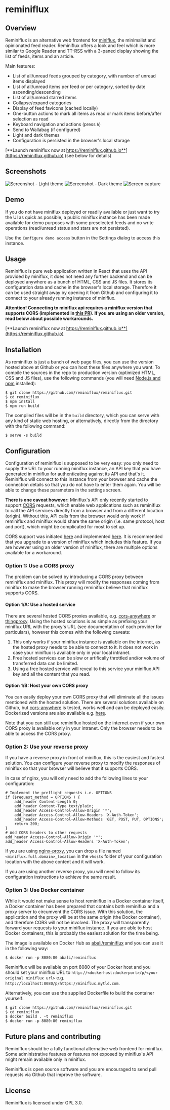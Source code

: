 # reminiflux

## Overview

Reminiflux is an alternative web frontend for [miniflux](https://github.com/miniflux/miniflux), the minimalist and opinionated feed reader. Reminiflux offers a look and feel which is more similar to Google Reader and TT-RSS with a 3-paned display showing the list of feeds, items and an article.

Main features:
- List of all/unread feeds grouped by category, with number of unread items displayed
- List of all/unread items per feed or per category, sorted by date ascending/descending
- List of all/unread starred items
- Collapse/expand categories
- Display of feed favicons (cached locally)
- One-button actions to mark all items as read or mark items before/after selection as read
- Keyboard navigation and actions (press `h`)
- Send to Wallabag (if configured)
- Light and dark themes
- Configuration is persisted in the browser's local storage

[**Launch reminiflux now at https://reminiflux.github.io**](https://reminiflux.github.io)
(see below for details)

## Screenshots
![Screenshot - Light theme](https://raw.githubusercontent.com/reminiflux/reminiflux/source/docs/screenshot-light.png)
![Screenshot - Dark theme](https://raw.githubusercontent.com/reminiflux/reminiflux/source/docs/screenshot-dark.png)
![Screen capture](https://raw.githubusercontent.com/reminiflux/reminiflux/source/docs/capture.gif)

## Demo

If you do not have miniflux deployed or readily available or just want to try the UI as quick as possible, a public miniflux instance has been made available for demo purposes with some preselected feeds and no write operations (read/unread status and stars are not persisted).

Use the `Configure demo access` button in the Settings dialog to access this instance.

## Usage

Reminiflux is pure web application written in React that uses the API provided by miniflux, it does not need any further backend and can be deployed anywhere as a bunch of HTML, CSS and JS files. It stores its configuration data and cache in the browser's local storage. Therefore it can be used straight away by opening it from Github and configuring it to connect to your already running instance of miniflux.

**Attention! Connecting to miniflux api requires a miniflux version that supports CORS (implemented in [this PR](https://github.com/miniflux/miniflux/pull/691)). If you are using an older version, read below about possible workarounds.**

[**Launch reminiflux now at https://reminiflux.github.io**](https://reminiflux.github.io)

## Installation

As reminiflux is just a bunch of web page files, you can use the version hosted above at Github or you can host these files anywhere you want. To compile the sources in the repo to production version (optimized HTML, CSS and JS files), use the following commands (you will need [Node.js and npm](https://nodejs.org/) installed):
 
    $ git clone https://github.com/reminiflux/reminiflux.git
	$ cd reminiflux
	$ npm install
	$ npm run build

The compiled files will be in the `build` directory, which you can serve with any kind of static web hosting, or alternatively, directly from the directory with the following command:

    $ serve -s build

## Configuration

Configuration of reminiflux is supposed to be very easy: you only need to supply the URL to your running miniflux instance, an API key that you have generated in miniflux for authenticating against its API and that's it. Reminiflux will connect to this instance from your browser and cache the connection details so that you do not have to enter them again. You will be able to change these parameters in the settings screen.

**There is one caveat however:** Miniflux's API only recently started to support [CORS](https://developer.mozilla.org/en-US/docs/Web/HTTP/CORS) requests, which enable web applications such as reminiflux to call the API services directly from a browser and from a different location (origin). Without this, API calls from the browser would only work if reminiflux and miniflux would share the same origin (i.e. same protocol, host and port), which might be complicated for most to set up.

CORS support was initiated [here](https://github.com/miniflux/miniflux/issues/675) and implemented [here](https://github.com/miniflux/miniflux/pull/691). It is recommended that you upgrade to a version of miniflux which includes this feature. If you are however using an older version of miniflux, there are multiple options available for a workaround.

### Option 1: Use a CORS proxy

The problem can be solved by introducing a CORS proxy between reminiflux and miniflux. This proxy will modify the responses coming from miniflux to make the browser running reminiflux believe that miniflux supports CORS.

#### Option 1/A: Use a hosted service

There are several hosted CORS proxies available, e.g. [cors-anywhere](https://cors-anywhere.herokuapp.com/) or [thingproxy](https://github.com/Freeboard/thingproxy). Using the hosted solutions is as simple as prefixing your miniflux URL with the proxy's URL (see documentation of each provider for particulars), however this comes with the following caveats:
1. This only works if your miniflux instance is available on the internet, as the hosted proxy needs to be able to connect to it. It does not work in case your miniflux is available only in your local intranet.
2. Free hosted services can be slow or artifically throttled and/or volume of transferred data can be limited.
3. Using a free hosted service will reveal to this service your miniflux API key and all the content that you read.

#### Option 1/B: Host your own CORS proxy

You can easily deploy your own CORS proxy that will eliminate all the issues mentioned with the hosted solution. There are several solutions available on Github, but [cors-anywhere](https://github.com/Rob--W/cors-anywhere) is tested, works well and can be deployed easily. Dockerized versions are also available e.g. [here](https://github.com/yasinuslu/docker-cors-anywhere).

Note that you can still use reminiflux hosted on the internet even if your own CORS proxy is available only in your intranet. Only the browser needs to be able to access the CORS proxy.

### Option 2: Use your reverse proxy

If you have a reverse proxy in front of miniflux, this is the easiest and fastest solution. You can configure your reverse proxy to modify the responses of miniflux so that your browser will believe that it supports CORS.

In case of nginx, you will only need to add the following lines to your configuration:

    # Implement the preflight requests i.e. OPTIONS
    if ($request_method = OPTIONS ) {
        add_header Content-Length 0;
        add_header Content-Type text/plain;
        add_header Access-Control-Allow-Origin '*';
        add_header Access-Control-Allow-Headers 'X-Auth-Token';
        add_header Access-Control-Allow-Methods 'GET, POST, PUT, OPTIONS';
        return 200;
    }
    # Add CORS headers to other requests
    add_header Access-Control-Allow-Origin '*';
    add_header Access-Control-Allow-Headers 'X-Auth-Token';

If you are using [nginx-proxy](https://github.com/nginx-proxy/nginx-proxy), you can drop a file named `<miniflux.full.domain>_location` in the `vhosts` folder of your configuration location with the above content and it will work.

If you are using another reverse proxy, you will need to follow its configuration instructions to achieve the same result.

### Option 3: Use Docker container

While it would not make sense to host reminiflux in a Docker container itself, a Docker container has been prepared that contains both reminiflux and a proxy server to circumvent the CORS issue. With this solution, the application and the proxy will be at the same origin (the Docker container), and therefore CORS will not be involved. The proxy will transparently forward your requests to your miniflux instance. If you are able to host Docker containers, this is probably the easiest solution for the time being.

The image is available on Docker Hub as [abali/reminiflux](https://hub.docker.com/repository/docker/abali/reminiflux) and you can use it in the following way:

    $ docker run -p 8080:80 abali/reminiflux

Reminiflux will be available on port 8080 of your Docker host and you should set your miniflux URL to `http://<dockerhost:dockerport>/p/<your original miniflux url>` e.g. `http://localhost:8080/p/https://miniflux.mytld.com`.

Alternatively, you can use the supplied Dockerfile to build the container yourself:

    $ git clone https://github.com/reminiflux/reminiflux.git
    $ cd reminiflux
    $ docker build . -t reminiflux
    $ docker run -p 8080:80 reminiflux

## Future plans and contributing

Reminiflux should be a fully functional alternative web frontend for miniflux. Some administrative features or features not exposed by miniflux's API might remain available only in miniflux.

Reminiflux is open source software and you are encouraged to send pull requests via Github that improve the software.

## License

Reminiflux is licensed under GPL 3.0.
